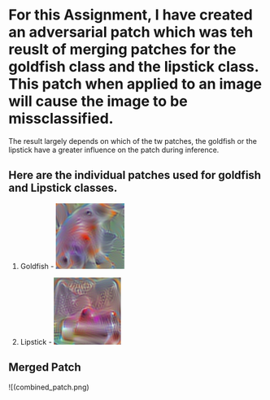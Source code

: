 # For this Assignment, I have created an adversarial patch which was teh reuslt of merging patches for the goldfish class and the lipstick class. This patch when applied to an image will cause the image to be missclassified. 
The result largely depends on which of the tw patches, the goldfish or the lipstick have a greater influence on the patch during inference. 

## Here are the individual patches used for goldfish and Lipstick classes.

1. Goldfish - ![](goldfish.png)



2. Lipstick - ![](lipstick.png)

## Merged Patch 
![(combined_patch.png)
